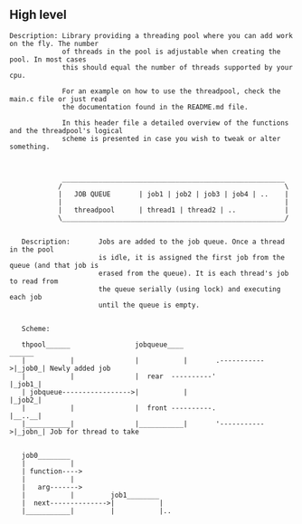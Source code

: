## High level

	Description: Library providing a threading pool where you can add work on the fly. The number
	             of threads in the pool is adjustable when creating the pool. In most cases
	             this should equal the number of threads supported by your cpu.

	             For an example on how to use the threadpool, check the main.c file or just read
	             the documentation found in the README.md file.

	             In this header file a detailed overview of the functions and the threadpool's logical
	             scheme is presented in case you wish to tweak or alter something.



	             _______________________________________________________
	            /                                                       \
	            |   JOB QUEUE       | job1 | job2 | job3 | job4 | ..    |
	            |                                                       |
	            |   threadpool      | thread1 | thread2 | ..            |
	            \_______________________________________________________/


	   Description:       Jobs are added to the job queue. Once a thread in the pool
	                      is idle, it is assigned the first job from the queue (and that job is
	                      erased from the queue). It is each thread's job to read from
	                      the queue serially (using lock) and executing each job
	                      until the queue is empty.


	   Scheme:

	   thpool______                jobqueue____                      ______
	   |           |               |           |       .----------->|_job0_| Newly added job
	   |           |               |  rear  ----------'             |_job1_|
	   | jobqueue----------------->|           |                    |_job2_|
	   |           |               |  front ----------.             |__..__|
	   |___________|               |___________|       '----------->|_jobn_| Job for thread to take


	   job0________
	   |           |
	   | function---->
	   |           |
	   |   arg------->
	   |           |         job1________
	   |  next-------------->|           |
	   |___________|         |           |..
